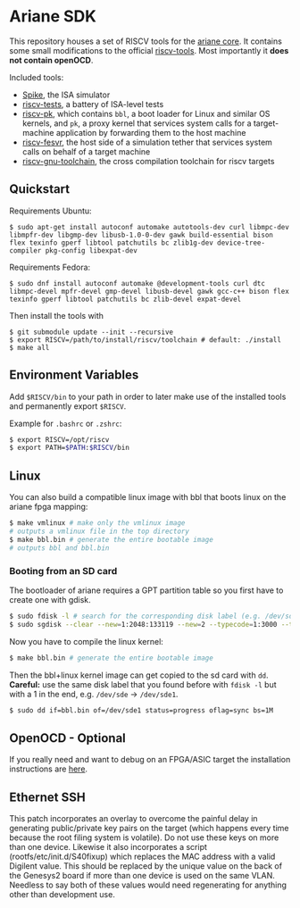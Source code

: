 # Ariane SDK

This repository houses a set of RISCV tools for the [ariane core](https://github.com/pulp-platform/ariane). It contains some small modifications to the official [riscv-tools](https://github.com/riscv/riscv-tools). Most importantly it **does not contain openOCD**.

Included tools:
* [Spike](https://github.com/riscv/riscv-isa-sim/), the ISA simulator
* [riscv-tests](https://github.com/riscv/riscv-tests/), a battery of ISA-level tests
* [riscv-pk](https://github.com/riscv/riscv-pk/), which contains `bbl`, a boot loader for Linux and similar OS kernels, and `pk`, a proxy kernel that services system calls for a target-machine application by forwarding them to the host machine
* [riscv-fesvr](https://github.com/riscv/riscv-fesvr/), the host side of a simulation tether that services system calls on behalf of a target machine
* [riscv-gnu-toolchain](https://github.com/riscv/riscv-gnu-toolchain), the cross compilation toolchain for riscv targets

## Quickstart

Requirements Ubuntu:
```console
$ sudo apt-get install autoconf automake autotools-dev curl libmpc-dev libmpfr-dev libgmp-dev libusb-1.0-0-dev gawk build-essential bison flex texinfo gperf libtool patchutils bc zlib1g-dev device-tree-compiler pkg-config libexpat-dev
```

Requirements Fedora:
```console
$ sudo dnf install autoconf automake @development-tools curl dtc libmpc-devel mpfr-devel gmp-devel libusb-devel gawk gcc-c++ bison flex texinfo gperf libtool patchutils bc zlib-devel expat-devel
```

Then install the tools with

```console
$ git submodule update --init --recursive
$ export RISCV=/path/to/install/riscv/toolchain # default: ./install
$ make all
```

## Environment Variables

Add `$RISCV/bin` to your path in order to later make use of the installed tools and permanently export `$RISCV`. 

Example for `.bashrc` or `.zshrc`:
```bash
$ export RISCV=/opt/riscv
$ export PATH=$PATH:$RISCV/bin
```

## Linux
You can also build a compatible linux image with bbl that boots linux on the ariane fpga mapping:
```bash
$ make vmlinux # make only the vmlinux image
# outputs a vmlinux file in the top directory
$ make bbl.bin # generate the entire bootable image
# outputs bbl and bbl.bin
```

### Booting from an SD card
The bootloader of ariane requires a GPT partition table so you first have to create one with gdisk.

```bash
$ sudo fdisk -l # search for the corresponding disk label (e.g. /dev/sde)
$ sudo sgdisk --clear --new=1:2048:133119 --new=2 --typecode=1:3000 --typecode=2:8300 /dev/sde # create a new gpt partition table and two partitions: 1st partition: 32mb (ONIE boot), second partition: rest (Linux root)
```

Now you have to compile the linux kernel:
```bash
$ make bbl.bin # generate the entire bootable image
```

Then the bbl+linux kernel image can get copied to the sd card with `dd`. __Careful:__  use the same disk label that you found before with `fdisk -l` but with a 1 in the end, e.g. `/dev/sde` -> `/dev/sde1`.
```bash
$ sudo dd if=bbl.bin of=/dev/sde1 status=progress oflag=sync bs=1M
```

## OpenOCD - Optional
If you really need and want to debug on an FPGA/ASIC target the installation instructions are [here](https://github.com/riscv/riscv-openocd). 

## Ethernet SSH
This patch incorporates an overlay to overcome the painful delay in generating public/private key pairs on the target
(which happens every time because the root filing system is volatile). Do not use these keys on more than one device.
Likewise it also incorporates a script (rootfs/etc/init.d/S40fixup) which replaces the MAC address with a valid Digilent
value. This should be replaced by the unique value on the back of the Genesys2 board if more than one device is used on
the same VLAN. Needless to say both of these values would need regenerating for anything other than development use.

